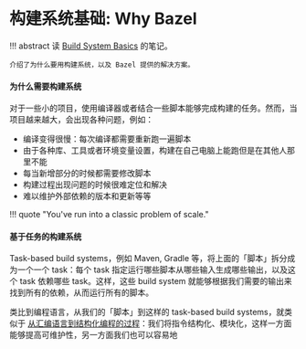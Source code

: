 # 构建系统基础: Why Bazel

!!! abstract
    读 [Build System Basics](https://bazel.build/basics) 的笔记。

    介绍了为什么要用构建系统，以及 Bazel 提供的解决方案。

#### 为什么需要构建系统

对于一些小的项目，使用编译器或者结合一些脚本能够完成构建的任务。然而，当项目越来越大，会出现各种问题，例如：

- 编译变得很慢：每次编译都需要重新跑一遍脚本
- 由于各种库、工具或者环境变量设置，构建在自己电脑上能跑但是在其他人那里不能
- 每当新增部分的时候都需要修改脚本
- 构建过程出现问题的时候很难定位和解决
- 难以维护外部依赖的版本和更新等等

!!! quote "You've run into a classic problem of scale."

#### 基于任务的构建系统

Task-based build systems，例如 Maven, Gradle 等，将上面的「脚本」拆分成为一个一个 task：每个 task 指定运行哪些脚本从哪些输入生成哪些输出，以及这个 task 依赖哪些 task。这样，这些 build system 就能够根据我们需要的输出来找到所有的依赖，从而运行所有的脚本。

类比到编程语言，从我们的「脚本」到这样的 task-based build systems，就类似于 [从汇编语言到结构化编程的过程](../../cpp/cpp_restart/2_paradigm)：我们将指令结构化、模块化，这样一方面能够提高可维护性，另一方面我们也可以容易地
